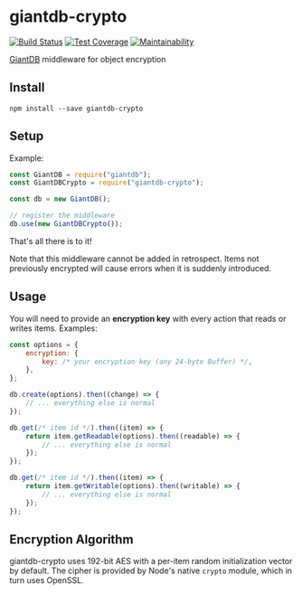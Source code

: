 # giantdb-crypto

[![Build Status](https://travis-ci.com/meyfa/giantdb-crypto.svg?branch=master)](https://travis-ci.com/meyfa/giantdb-crypto)
[![Test Coverage](https://api.codeclimate.com/v1/badges/961375c3057ac63be2ad/test_coverage)](https://codeclimate.com/github/meyfa/giantdb-crypto/test_coverage)
[![Maintainability](https://api.codeclimate.com/v1/badges/961375c3057ac63be2ad/maintainability)](https://codeclimate.com/github/meyfa/giantdb-crypto/maintainability)

[GiantDB](https://github.com/meyfa/giantdb) middleware for object encryption

## Install

```
npm install --save giantdb-crypto
```

## Setup

Example:

```javascript
const GiantDB = require("giantdb");
const GiantDBCrypto = require("giantdb-crypto");

const db = new GiantDB();

// register the middleware
db.use(new GiantDBCrypto());
```

That's all there is to it!

Note that this middleware cannot be added in retrospect. Items not previously
encrypted will cause errors when it is suddenly introduced.

## Usage

You will need to provide an **encryption key** with every action that reads or
writes items. Examples:

```javascript
const options = {
    encryption: {
        key: /* your encryption key (any 24-byte Buffer) */,
    },
};

db.create(options).then((change) => {
    // ... everything else is normal
});

db.get(/* item id */).then((item) => {
    return item.getReadable(options).then((readable) => {
        // ... everything else is normal
    });
});

db.get(/* item id */).then((item) => {
    return item.getWritable(options).then((writable) => {
        // ... everything else is normal
    });
});
```

## Encryption Algorithm

giantdb-crypto uses 192-bit AES with a per-item random initialization vector
by default. The cipher is provided by Node's native `crypto` module, which in
turn uses OpenSSL.
